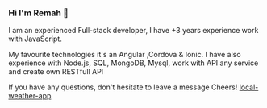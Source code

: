 ### Hi I'm Remah 👋
I am an experienced Full-stack developer, I have +3 years experience work with JavaScript. 

My favourite technologies it's an Angular ,Cordova & Ionic. I have also experience with Node.js, SQL, MongoDB, Mysql, work with API any service and create own RESTfull API

If you have any questions, don't hesitate to leave a message
Cheers!
[local-weather-app ](https://local-weatherapp.remahmassri96.vercel.app/)

<!--
**RemahMassri96/RemahMassri96** is a ✨ _special_ ✨ repository because its `README.md` (this file) appears on your GitHub profile.

Here are some ideas to get you started:

- 🔭 I’m currently working on ...
- 🌱 I’m currently learning ...
- 👯 I’m looking to collaborate on ...
- 🤔 I’m looking for help with ...
- 💬 Ask me about ...
- 📫 How to reach me: ...
- 😄 Pronouns: ...
- ⚡ Fun fact: ...
-->
